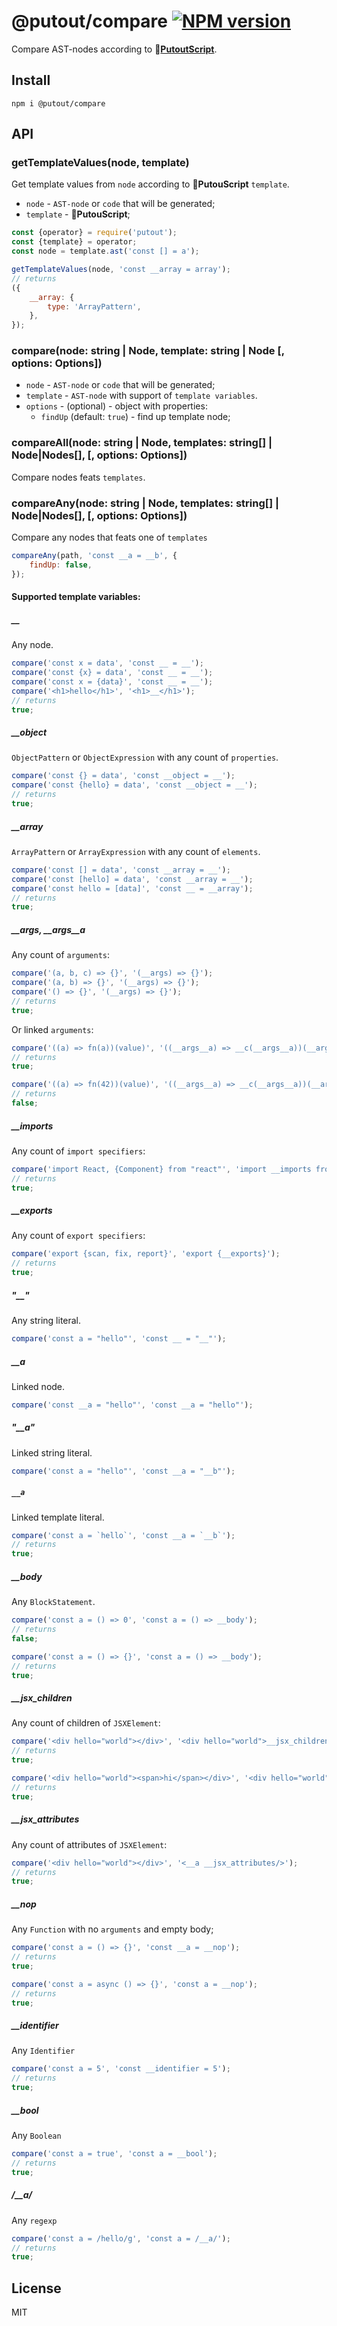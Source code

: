# @putout/compare [![NPM version][NPMIMGURL]][NPMURL]

[NPMIMGURL]: https://img.shields.io/npm/v/@putout/compare.svg?style=flat&longCache=true
[NPMURL]: https://npmjs.org/package/@putout/compare "npm"

Compare AST-nodes according to 🦎[**PutoutScript**](https://github.com/coderaiser/putout/blob/master/docs/putout-script.md#-putoutscript).

## Install

```
npm i @putout/compare
```

## API

### getTemplateValues(node, template)

Get template values from `node` according to 🦎**PutouScript** `template`.

- `node` - `AST-node` or `code` that will be generated;
- `template` - 🦎**PutouScript**;

```js
const {operator} = require('putout');
const {template} = operator;
const node = template.ast('const [] = a');

getTemplateValues(node, 'const __array = array');
// returns
({
    __array: {
        type: 'ArrayPattern',
    },
});
```

### compare(node: string | Node, template: string | Node [, options: Options])

- `node` - `AST-node` or `code` that will be generated;
- `template` - `AST-node` with support of `template variables`.
- `options` - (optional) - object with properties:
  - `findUp` (default: `true`) - find up template node;

### compareAll(node: string | Node, templates: string[] | Node|Nodes[], [, options: Options])

Compare nodes feats `templates`.

### compareAny(node: string | Node, templates: string[] | Node|Nodes[], [, options: Options])

Compare any nodes that feats one of `templates `

```js
compareAny(path, 'const __a = __b', {
    findUp: false,
});
```

#### Supported template variables:

##### __

Any node.

```js
compare('const x = data', 'const __ = __');
compare('const {x} = data', 'const __ = __');
compare('const x = {data}', 'const __ = __');
compare('<h1>hello</h1>', '<h1>__</h1>');
// returns
true;
```

##### __object

`ObjectPattern` or `ObjectExpression` with any count of `properties`.

```js
compare('const {} = data', 'const __object = __');
compare('const {hello} = data', 'const __object = __');
// returns
true;
```

##### __array

`ArrayPattern` or `ArrayExpression` with any count of `elements`.

```js
compare('const [] = data', 'const __array = __');
compare('const [hello] = data', 'const __array = __');
compare('const hello = [data]', 'const __ = __array');
// returns
true;
```

##### __args, __args__a

Any count of `arguments`:

```js
compare('(a, b, c) => {}', '(__args) => {}');
compare('(a, b) => {}', '(__args) => {}');
compare('() => {}', '(__args) => {}');
// returns
true;
```

Or linked `arguments`:

```js
compare('((a) => fn(a))(value)', '((__args__a) => __c(__args__a))(__args__b)');
// returns
true;

compare('((a) => fn(42))(value)', '((__args__a) => __c(__args__a))(__args__b)');
// returns
false;
```

##### __imports

Any count of `import specifiers`:

```js
compare('import React, {Component} from "react"', 'import __imports from "react"');
// returns
true;
```

##### __exports

Any count of `export specifiers`:

```js
compare('export {scan, fix, report}', 'export {__exports}');
// returns
true;
```

##### "__"

Any string literal.

```js
compare('const a = "hello"', 'const __ = "__"');
```

##### __a

Linked node.

```js
compare('const __a = "hello"', 'const __a = "hello"');
```

##### "__a"

Linked string literal.

```js
compare('const a = "hello"', 'const __a = "__b"');
```

##### `__a`

Linked template literal.

```js
compare('const a = `hello`', 'const __a = `__b`');
// returns
true;
```

##### __body

Any `BlockStatement`.

```js
compare('const a = () => 0', 'const a = () => __body');
// returns
false;

compare('const a = () => {}', 'const a = () => __body');
// returns
true;
```

##### __jsx_children

Any count of children of `JSXElement`:

```js
compare('<div hello="world"></div>', '<div hello="world">__jsx_children</div>');
// returns
true;

compare('<div hello="world"><span>hi</span></div>', '<div hello="world">__jsx_children</div>');
// returns
true;
```

##### __jsx_attributes

Any count of attributes of `JSXElement`:

```js
compare('<div hello="world"></div>', '<__a __jsx_attributes/>');
// returns
true;
```

##### __nop

Any `Function` with no `arguments` and empty body;

```js
compare('const a = () => {}', 'const __a = __nop');
// returns
true;

compare('const a = async () => {}', 'const a = __nop');
// returns
true;
```

##### __identifier

Any `Identifier`

```js
compare('const a = 5', 'const __identifier = 5');
// returns
true;
```

##### __bool

Any `Boolean`

```js
compare('const a = true', 'const a = __bool');
// returns
true;
```

##### /__a/

Any `regexp`

```js
compare('const a = /hello/g', 'const a = /__a/');
// returns
true;
```

## License

MIT
